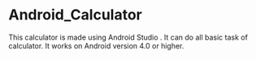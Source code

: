 # Android_Calculator
This calculator is made using Android Studio . It can do all basic task of calculator. It works on Android version 4.0 or higher.
